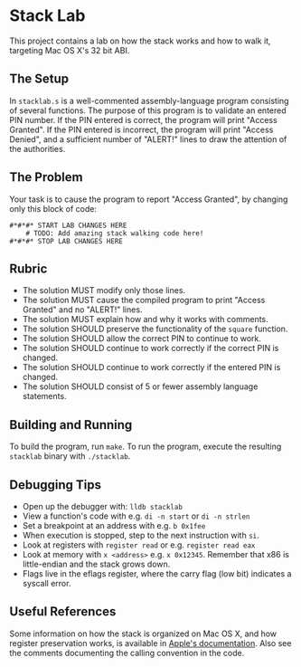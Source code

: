 # Stack Lab

This project contains a lab on how the stack works and how to walk it, targeting Mac OS X's 32 bit ABI.

## The Setup

In `stacklab.s` is a well-commented assembly-language program consisting of several functions. The purpose of this program is to validate an entered PIN number. If the PIN entered is correct, the program will print "Access Granted". If the PIN entered is incorrect, the program will print "Access Denied", and a sufficient number of "ALERT!" lines to draw the attention of the authorities.

## The Problem

Your task is to cause the program to report "Access Granted", by changing only this block of code:

```
#*#*#* START LAB CHANGES HERE
    # TODO: Add amazing stack walking code here!
#*#*#* STOP LAB CHANGES HERE
```

## Rubric

 * The solution MUST modify only those lines.
 * The solution MUST cause the compiled program to print "Access Granted" and no "ALERT!" lines.
 * The solution MUST explain how and why it works with comments.
 * The solution SHOULD preserve the functionality of the `square` function.
 * The solution SHOULD allow the correct PIN to continue to work.
 * The solution SHOULD continue to work correctly if the correct PIN is changed.
 * The solution SHOULD continue to work correctly if the entered PIN is changed.
 * The solution SHOULD consist of 5 or fewer assembly language statements.

## Building and Running

To build the program, run `make`. To run the program, execute the resulting `stacklab` binary with `./stacklab`.

## Debugging Tips

 * Open up the debugger with: `lldb stacklab`
 * View a function's code with e.g. `di -n start` or `di -n strlen`
 * Set a breakpoint at an address with e.g. `b 0x1fee`
 * When execution is stopped, step to the next instruction with `si`.
 * Look at registers with `register read` or e.g. `register read eax`
 * Look at memory with `x <address>` e.g. `x 0x12345`. Remember that x86 is little-endian and the stack grows down.
 * Flags live in the eflags register, where the carry flag (low bit) indicates a syscall error.

## Useful References

Some information on how the stack is organized on Mac OS X, and how register preservation works, is available in [Apple's documentation](https://developer.apple.com/library/content/documentation/DeveloperTools/Conceptual/LowLevelABI/130-IA-32_Function_Calling_Conventions/IA32.html#//apple_ref/doc/uid/TP40002492-SW16). Also see the comments documenting the calling convention in the code.

